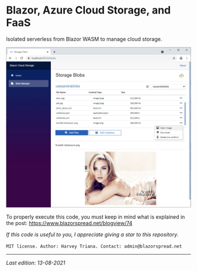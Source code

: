 # Blazor, Azure Cloud Storage, and FaaS

Isolated serverless from Blazor WASM to manage cloud storage.

![](https://github.com/harveytriana/BlazorFaasStorage/blob/master/Screens/faaS3-1.png)

To properly execute this code, you must keep in mind what is explained in the post: https://www.blazorspread.net/blogview/74

*If this code is useful to you, I appreciate giving a star to this repository.*

`MIT license. Author: Harvey Triana. Contact: admin@blazorspread.net`

---

*Last edition: 13-08-2021*
